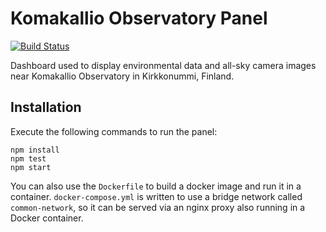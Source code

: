 Komakallio Observatory Panel
============================
[![Build Status](https://travis-ci.org/naavis/kk-panel.svg?branch=master)](https://travis-ci.org/naavis/kk-panel)

Dashboard used to display environmental data
and all-sky camera images near Komakallio Observatory
in Kirkkonummi, Finland.

Installation
------------
Execute the following commands to run the panel:
```
npm install
npm test
npm start
```

You can also use the `Dockerfile` to build a docker image and run it in a container.
`docker-compose.yml` is written to use a bridge network called `common-network`,
so it can be served via an nginx proxy also running in a Docker container.
